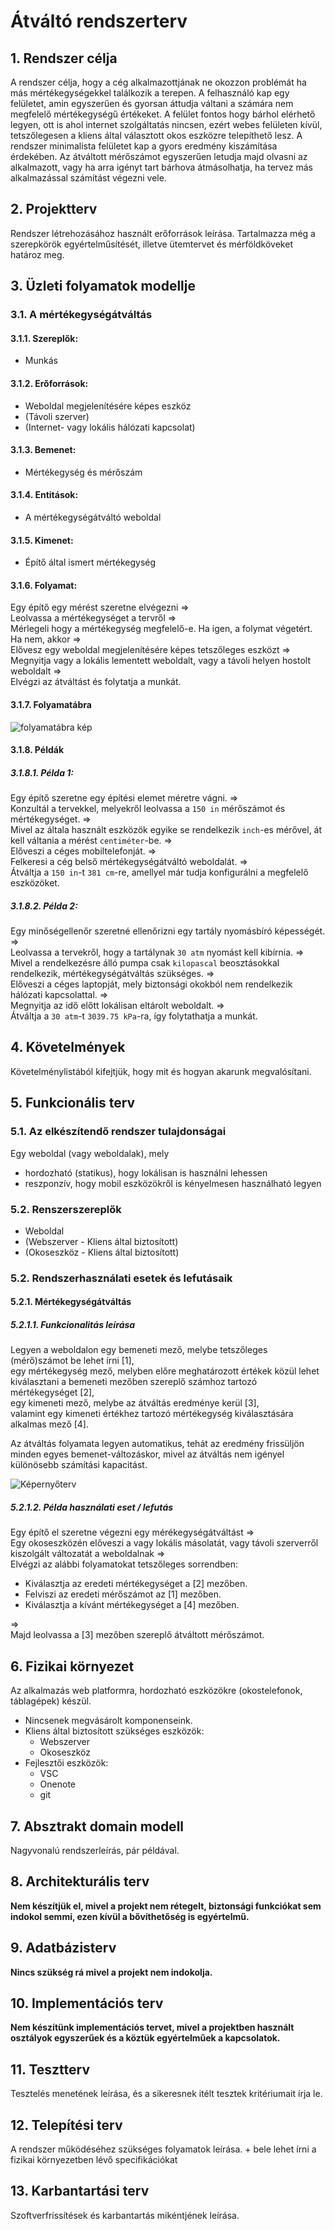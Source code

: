 # Átváltó rendszerterv



## 1. Rendszer célja

A rendszer célja, hogy a cég alkalmazottjának ne okozzon problémát ha más mértékegységekkel találkozik a terepen. 
A felhasználó kap egy felületet, amin egyszerűen és gyorsan áttudja váltani a számára nem megfelelő mértékegységű értékeket. 
A felület fontos hogy bárhol elérhető legyen, ott is ahol internet szolgáltatás nincsen, ezért webes felületen kívül, tetszőlegesen a kliens által választott okos eszközre telepíthető lesz. 
A rendszer minimalista felületet kap a gyors eredmény kiszámítása érdekében. 
Az átváltott mérőszámot egyszerűen letudja majd olvasni az alkalmazott, vagy ha arra igényt tart bárhova átmásolhatja, ha tervez más alkalmazással számítást végezni vele.


## 2. Projektterv

Rendszer létrehozásához használt erőforrások leírása. Tartalmazza még a szerepkörök egyértelműsítését, illetve ütemtervet és mérföldköveket határoz meg.



## 3. Üzleti folyamatok modellje

### 3.1. A mértékegységátváltás
#### 3.1.1. Szereplők:
 * Munkás

#### 3.1.2. Erőforrások:
 * Weboldal megjelenítésére képes eszköz
 * (Távoli szerver)
 * (Internet- vagy lokális hálózati kapcsolat)
 
#### 3.1.3. Bemenet:
 * Mértékegység és mérőszám

#### 3.1.4. Entitások:
 * A mértékegységátváltó weboldal

#### 3.1.5. Kimenet:
 * Építő által ismert mértékegység

#### 3.1.6. Folyamat:

Egy építő egy mérést szeretne elvégezni =>  
Leolvassa a mértékegységet a tervről =>  
Mérlegeli hogy a mértékegység megfelelő-e. Ha igen, a folymat végetért. Ha nem, akkor =>  
Elővesz egy weboldal megjelenítésére képes tetszőleges eszközt =>  
Megnyitja vagy a lokális lementett weboldalt, vagy a távoli helyen hostolt weboldalt =>  
Elvégzi az átváltást és folytatja a munkát.

#### 3.1.7. Folyamatábra
![folyamatábra kép](/images/atvaltas-folyamatabra.png)

#### 3.1.8. Példák

##### 3.1.8.1. Példa 1:

Egy építő szeretne egy építési elemet méretre vágni. =>  
Konzultál a tervekkel, melyekről leolvassa a `150 in` mérőszámot és mértékegységet. =>  
Mivel az általa használt eszközök egyike se rendelkezik `inch`-es mérővel, át kell váltania a mérést `centiméter`-be. =>  
Előveszi a céges mobiltelefonját. =>  
Felkeresi a cég belső mértékegységátváltó weboldalát. =>  
Átváltja a `150 in`-t `381 cm`-re, amellyel már tudja konfigurálni a megfelelő eszközöket.

##### 3.1.8.2. Példa 2:

Egy minőségellenőr szeretné ellenőrizni egy tartály nyomásbíró képességét. =>  
Leolvassa a tervekről, hogy a tartálynak `30 atm` nyomást kell kibírnia. =>  
Mivel a rendelkezésre álló pumpa csak `kilopascal` beosztásokkal rendelkezik, mértékegységátváltás szükséges. =>  
Előveszi a céges laptopját, mely biztonsági okokból nem rendelkezik hálózati kapcsolattal. =>  
Megnyitja az idő előtt lokálisan eltárolt weboldalt. =>  
Átváltja a `30 atm`-t `3039.75 kPa`-ra, így folytathatja a munkát.


## 4. Követelmények

Követelménylistából kifejtjük, hogy mit és hogyan akarunk megvalósítani.



## 5. Funkcionális terv

### 5.1. Az elkészítendő rendszer tulajdonságai
Egy weboldal (vagy weboldalak), mely
 * hordozható (statikus), hogy lokálisan is használni lehessen
 * reszponzív, hogy mobil eszközökről is kényelmesen használható legyen

### 5.2. Renszerszereplők
 * Weboldal
 * (Webszerver - Kliens által biztosított)
 * (Okoseszköz - Kliens által biztosított)

### 5.2. Rendszerhasználati esetek és lefutásaik
#### 5.2.1. Mértékegységátváltás
##### 5.2.1.1. Funkcionalitás leírása

Legyen a weboldalon egy bemeneti mező, melybe tetszőleges (mérő)számot be lehet írni [1],  
egy mértékegység mező, melyben előre meghatározott értékek közül lehet kiválasztani a bemeneti mezőben szereplő számhoz tartozó mértékegységet [2],  
egy kimeneti mező, melybe az átváltás eredménye kerül [3],  
valamint egy kimeneti értékhez tartozó mértékegység kiválasztására alkalmas mező [4].

Az átváltás folyamata legyen automatikus, tehát az eredmény frissüljön minden egyes bemenet-változáskor, mivel az átváltás nem igényel különösebb számítási kapacitást.

![Képernyőterv](/images/kepernyo-terv-annotated.png)
##### 5.2.1.2. Példa használati eset / lefutás
Egy építő el szeretne végezni egy mérékegységátváltást =>  
Egy okoseszközén előveszi a vagy lokális másolatát, vagy távoli szerverről kiszolgált változatát a weboldalnak =>  
Elvégzi az alábbi folyamatokat tetszőleges sorrendben:
 * Kiválasztja az eredeti mértékegységet a [2] mezőben.
 * Felviszi az eredeti mérőszámot az [1] mezőben.
 * Kiválasztja a kívánt mértékegységet a [4] mezőben.

=>  
Majd leolvassa a [3] mezőben szereplő átváltott mérőszámot.


## 6. Fizikai környezet

Az alkalmazás web platformra, hordozható eszközökre (okostelefonok, táblagépek) készül.
- Nincsenek megvásárolt komponenseink.
- Kliens által biztosított szükséges eszközök:
    - Webszerver
    - Okoseszköz
- Fejlesztői eszközök:
    - VSC
    - Onenote
    - git


## 7. Absztrakt domain modell

Nagyvonalú rendszerleírás, pár példával.



## 8. Architekturális terv

**Nem készítjük el, mivel a projekt nem rétegelt, biztonsági funkciókat sem indokol semmi, ezen kívül a bővíthetőség is egyértelmű.**



## 9. Adatbázisterv

**Nincs szükség rá mivel a projekt nem indokolja.**



## 10. Implementációs terv

**Nem készítünk implementációs tervet, mivel a projektben használt osztályok egyszerűek és a köztük egyértelműek a kapcsolatok.**



## 11. Tesztterv

Tesztelés menetének leírása, és a sikeresnek itélt tesztek kritériumait írja le.



## 12. Telepítési terv

A rendszer működéséhez szükséges folyamatok leírása. + bele lehet írni a fizikai környezetben lévő specifikációkat



## 13. Karbantartási terv

Szoftverfrissítések és karbantartás mikéntjének leírása.